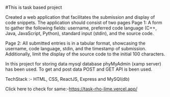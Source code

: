 #This is task based project

Created a web application that facilitates the submission and display of code snippets. The
application should consist of two pages
Page 1: A form to gather the following fields: username, preferred code language
(C++, Java, JavaScript, Python), standard input (stdin), and the source code.

Page 2: All submitted entries is in a tabular format, showcasing the username, code
language, stdin, and the timestamp of submission. Additionally, limit the display of the source
code to the initial 100 characters.

In this project for storing data mysql database phyMyAdmin (xamp server) has been used.
To get and post data POST and GET API is been used.

TechStack :- HTML, CSS, ReactJS, Express and MySQl(db)

Click here to check for same:-https://task-rho-lime.vercel.app/
 
